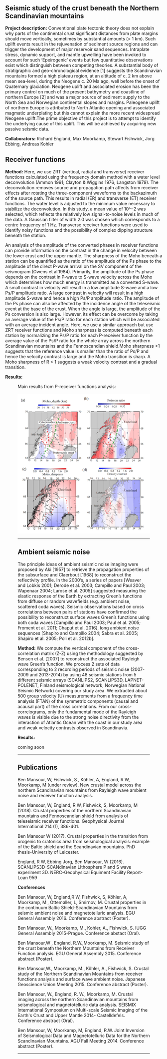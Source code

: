 ## Seismic study of the crust beneath the Northern Scandinavian mountains


**Project description:**
Conventional plate tectonic theory does not explain why parts of the continental crust significant distances from plate margins should move vertically, sometimes by substantial amounts (> 1 km). Such uplift events result in the rejuvenation of sediment source regions and can trigger the development of major reservoir sand sequences. Intraplate stress, dynamic support, and mantle upwelling have been invoked to account for such ‘Epeirogenic’ events but few quantitative observations exist which distinguish between competing theories. A substantial body of stratigraphic and geo-chronological evidence [1] suggests the Scandinavian mountains formed a high plateau region, at an altitude of c. 2 km above mean sea-level, during the Neogene c. 20 Ma ago, well before the onset of Quaternary glaciation. Neogene uplift and associated erosion has been the primary control on much of the present bathymetry and coastline of northern Europe [2] and was a major source of sediment supply to the North Sea and Norwegian continental slopes and margins. Paleogene uplift of northern Europe is attributed to North Atlantic opening and associated magmatic underplating but this cannot explain the more recent widespread Neogene uplift.The prime objective of this project is to attempt to identify the underlying cause of this uplift. This will be achieved by acquiring new passive seismic data.

**Collaborators:** Richard England, Max Moorkamp, Stewart Fishwick, Jorg Ebbing, Andreas Kohler

## Receiver functions
**Method:** Here, we use ZRT (vertical, radial and transverse) receiver functions calculated using the frequency domain method with a water level deconvolution (Ammon 1991; Clayton & Wiggins 1976; Langston 1979). The deconvolution removes source and propagation path affects from receiver effects after rotating the three-component waveforms to the backazimuth of the source path. This results in radial (ER) and transverse (ET) receiver functions. The water level is adjusted to the minimum value necessary to stabilize the deconvolution. In this study, a mean value of 10^−2 was selected, which reflects the relatively low signal-to-noise levels in much of the data. A Gaussian filter of width 2.0 was chosen which corresponds to a centre frequency of 1 Hz. Transverse receiver functions were used to identify noisy functions and the possibility of complex dipping structure beneath the station.

An analysis of the amplitude of the converted phases in receiver functions can provide information on the contrast in the change in velocity between the lower crust and the upper mantle. The sharpness of the Moho beneath a station can be quantified as the ratio of the amplitude of the Ps phase to the amplitude of the direct P-wave arrival on the SV component of the seismogram (Owens et al.1984). Primarily, the amplitude of the Ps phase depends on the contrast in P-wave to S-wave velocity across the Moho which determines how much energy is transmitted as a converted S-wave. A small contrast in velocity will result in a low amplitude S-wave and a low Ps/P amplitude ratio. A large contrast in velocity will result in a high amplitude S-wave and hence a high Ps/P amplitude ratio. The amplitude of the Ps phase can also be affected by the incidence angle of the teleseismic event at the base of the crust. When the angle is large, the amplitude of the Ps conversion is also large. However, its effect can be overcome by taking an average value of the Ps/P ratio for each station which will be associated with an average incident angle.  Here, we use a similar approach but use ZRT receiver functions and Moho sharpness is computed beneath each station by normalizing the Ps/P ratio for each P-receiver function by the average value of the Ps/P ratio for the whole array across the northern Scandinavian mountains and the Fennoscandian shield.Moho sharpness >1 suggests that the reference value is smaller than the ratio of Ps/P and hence the velocity contrast is large and the Moho transition is sharp. A Moho sharpness of R < 1 suggests a weak velocity contrast and a gradual transition.

**Results:** 
<figure>
   <figcaption>Main results from P-receiver functions analysis: </figcaption>
 
  <img
  src="RFs_Scandi.png"
  width="500">
</figure>
<figure>

---
## Ambient seismic noise
The principle ideas of ambient seismic noise imaging were proposed by Aki [1957] to retrieve the propagation properties of the subsurface and Claerbout [1968] to reconstruct the reflectivity profile. In the 2000’s, a series of papers [Weaver and Lobkis 2001; Derode et al. 2003; Campillo and Paul 2003; Wapenaar 2004; Larose et al. 2005] suggested measuring the elastic response of the Earth by extracting Green’s functions from diffuse or random wavefields (e.g. ambient
noise, scattered coda waves). Seismic observations based on cross correlations between pairs of stations have confirmed the possibility to reconstruct surface waves Green’s functions using both coda waves [Campillo and Paul 2003; Paul et al. 2005; Froment et al. 2011; Chaput et al. 2016], long ambient noise sequences [Shapiro and Campillo 2004; Sabra et al. 2005; Shapiro et al. 2005; Poli et al. 2012b].

**Method:** We compute the vertical component of the cross-correlation matrix (Z-Z) using the methodology suggested by Bensen et al. [2007] to reconstruct the associated Rayleigh wave Green’s function. We process 2 sets of data corresponding to 2 recording periods of seismic noise (2007-2009 and 2013-2014) by using 48 seismic stations from 5 different seismic arrays (SCANLIPS2, SCANLIPS3D, LAPNET-POLENET, Finland seismological network, Norwegian National Seismic Network) covering our study area. We extracted about 500 group velocity (U) measurements from a frequency time analysis (FTAN) of the symmetric components (causal and acausal part) of the cross correlations. From our cross-correlograms, only the fundamental mode of the Rayleigh waves is visible due to the strong noise directivity from the interaction of Atlantic Ocean with the coast in our study area and weak velocity contrasts observed in Scandinavia.


**Results:** 

coming soon

---

## Publications

Ben Mansour, W, Fishwick, S , Köhler, A, England, R W, Moorkamp, M (under review). New crustal model across the northern Scandinavian mountains from Rayleigh wave ambient noise and receiver function analysis. 
 
Ben Mansour, W, England, R W, Fishwick, S, Moorkamp, M (2018). Crustal properties of the northern Scandinavian mountains and Fennoscandian shield from analysis of teleseismic receiver functions. Geophysical Journal International 214 (1), 386-401.

Ben Mansour W (2017). Crustal properties in the transition from orogenic to cratonics area from seismological analysis: example of the Baltic shield and the Scandinavian mountains. PhD thesis-University of Leicester.

England, R W, Ebbing Jorg, Ben Mansour, W (2016). SCANLIPS3D-SCANdinavian LIthosphere P and S wave experiment 3D. NERC-Geophysical Equiment Facility Report-Loan 959

**Conferences** 

Ben Mansour, W, England,R W, Fishwick, S,  Köhler, A, Moorkamp, M , Ottemøller, L, Smirnov, M. Crustal properties in the continuum Baltic Shield-Scandinavian Mountains from seismic ambient noise and magnetotelluric analysis. EGU General Assembly 2016. Conference abstract (Poster).

Ben Mansour, W., Moorkamp, M., Kohler, A., Fishwick, S. IUGG General Assembly 2015-Prague. Conference abstact (Oral).

Ben Mansour,W , England, R.W.,Moorkamp, M. Seismic study of the crust beneath the Northern Mountains from Receiver Function analysis. EGU General Assembly 2015. Conference abstract (Poster).

Ben Mansour,W., Moorkamp, M., Köhler, A., Fishwick, S. Crustal study of the Northern Scandinavian Mountains from receiver functions analysis and surface wave ambient noise. Japanese Geoscience Union Meeting 2015. Conference abstract (Poster).

Ben Mansour, W., England, R. W., Moorkamp, M. Crustal imaging across the northern Scandinavian mountains from seismological and magnetotelluric data analysis. SEISMIX International Symposium on Multi-scale Seismic Imaging of the Earth's Crust and Upper Mantle 2014- Castelldefels. Conference abstract (Oral).

Ben Mansour, W, Moorkamp, M, England, R.W. Joint Inversion of Seismological Data and Magnetotelluric Data for the Northern Scandinavian Mountains. AGU Fall Meeting 2014. Conference abstract (Poster).



---
